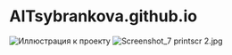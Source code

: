 # AlTsybrankova.github.io
![Иллюстрация к проекту](https://user-images.githubusercontent.com/50791385/58375134-fa9bb680-7f54-11e9-9570-726bdb10b751.jpg)
![Screenshot_7](https://user-images.githubusercontent.com/50791385/58378142-26d82700-7f97-11e9-9a06-cc15dc98b649.png)
printscr 2.jpg
